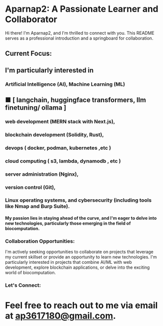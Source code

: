 # Aparnap2: A Passionate Learner and Collaborator
Hi there! I'm Aparnap2, and I'm thrilled to connect with you. This README serves as a professional introduction and a springboard for collaboration.

## Current Focus: 
## I'm particularly interested in

                  
 ### Artificial Intelligence (AI), Machine Learning (ML)
## ■ [ langchain,  huggingface transformers, llm finetuning/ ollama  ]
 ### web development (MERN stack with Next.js),
### blockchain development (Solidity, Rust),
### devops ( docker, podman, kubernetes ,etc )
### cloud computing ( s3, lambda, dynamodb , etc )
 ### server administration (Nginx), 
 ### version control (Git),
 ### Linux operating systems, and cybersecurity (including tools like Nmap and Burp Suite).
 
 
 #### My passion lies in staying ahead of the curve, and I'm eager to delve into new technologies, particularly those emerging in the field of biocomputation.
 
### Collaboration Opportunities:

I'm actively seeking opportunities to collaborate on projects that leverage my current skillset or provide an opportunity to learn new technologies. I'm particularly interested in projects that combine AI/ML with web development, explore blockchain applications, or delve into the exciting world of biocomputation.


  ### Let's Connect:

# Feel free to reach out to me via email at ap3617180@gmail.com.
